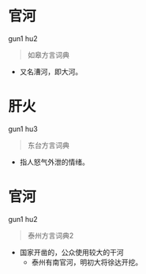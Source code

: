 # 官河
gun1 hu2
> 如皋方言词典
- 又名漕河，即大河。

# 肝火
gun1 hu3
> 东台方言词典
- 指人怒气外泄的情绪。


# 官河
gun1 hu2
> 泰州方言词典2
- 国家开凿的，公众使用较大的干河
  - 泰州有南官河，明初大将徐达开挖。